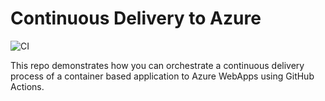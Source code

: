 # Continuous Delivery to Azure
![CI](https://github.com/pied-piper-inc/container-service-azure/workflows/CI/badge.svg?event=push)

This repo demonstrates how you can orchestrate a continuous delivery process of a container based application to Azure WebApps using GitHub Actions.
